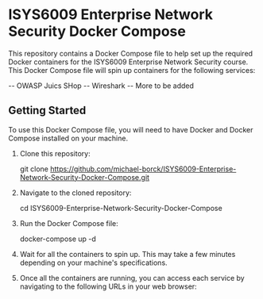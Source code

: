# ISYS6009 Enterprise Network Security Docker Compose

This repository contains a Docker Compose file to help set up the required Docker containers for the ISYS6009 Enterprise Network Security course. This Docker Compose file will spin up containers for the following services:

-- OWASP Juics SHop
-- Wireshark
-- More to be added

## Getting Started

To use this Docker Compose file, you will need to have Docker and Docker Compose installed on your machine.

1. Clone this repository:

    git clone https://github.com/michael-borck/ISYS6009-Enterprise-Network-Security-Docker-Compose.git

2. Navigate to the cloned repository:

    cd ISYS6009-Enterprise-Network-Security-Docker-Compose

3. Run the Docker Compose file:

    docker-compose up -d

4. Wait for all the containers to spin up. This may take a few minutes depending on your machine's specifications.

5. Once all the containers are running, you can access each service by navigating to the following URLs in your web browser:

    

